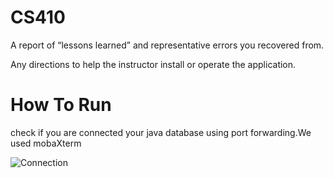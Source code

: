 # CS410
A report of “lessons learned” and representative errors you recovered from.

Any directions to help the instructor install or operate the application.
# How To Run
check if you are connected your java database using port forwarding.We used mobaXterm


![Connection](https://ibb.co/4NmpjF6)
